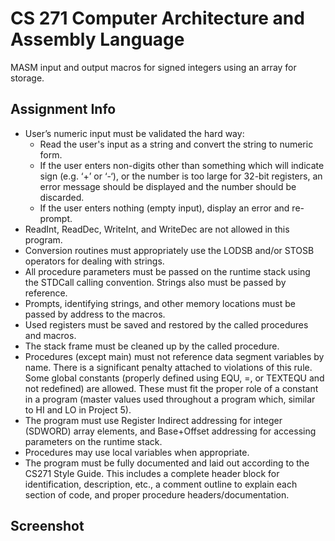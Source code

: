 # CS 271 Computer Architecture and Assembly Language  
MASM input and output macros for signed integers using an array for storage.

## Assignment Info 
- User’s numeric input must be validated the hard way:
  - Read the user's input as a string and convert the string to numeric form.
  - If the user enters non-digits other than something which will indicate sign (e.g. ‘+’ or ‘-‘), or the number is too large for 32-bit registers, an error message should be displayed and the number should be discarded.
  - If the user enters nothing (empty input), display an error and re-prompt.
- ReadInt, ReadDec, WriteInt, and WriteDec are not allowed in this program.
- Conversion routines must appropriately use the LODSB and/or STOSB operators for dealing with strings.
- All procedure parameters must be passed on the runtime stack using the STDCall calling convention. Strings also must be passed by reference.
- Prompts, identifying strings, and other memory locations must be passed by address to the macros.
- Used registers must be saved and restored by the called procedures and macros.
- The stack frame must be cleaned up by the called procedure.
- Procedures (except main) must not reference data segment variables by name. There is a significant penalty attached to violations of this rule.  Some global constants (properly defined using EQU, =, or TEXTEQU and not redefined) are allowed. These must fit the proper role of a constant in a program (master values used throughout a program which, similar to HI and LO in Project 5).
- The program must use Register Indirect addressing for integer (SDWORD) array elements, and Base+Offset addressing for accessing parameters on the runtime stack.
- Procedures may use local variables when appropriate.
- The program must be fully documented and laid out according to the CS271 Style Guide. This includes a complete header block for identification, description, etc., a comment outline to explain each section of code, and proper procedure headers/documentation.

## Screenshot
